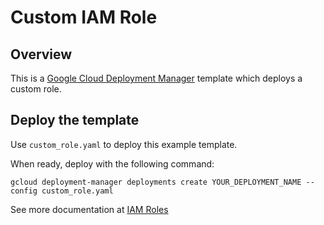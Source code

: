 # Custom IAM Role

## Overview

This is a [Google Cloud Deployment
Manager](https://cloud.google.com/deployment-manager/overview) template which
deploys a custom role.

## Deploy the template

Use `custom_role.yaml` to deploy this example template.

When ready, deploy with the following command:

    gcloud deployment-manager deployments create YOUR_DEPLOYMENT_NAME --config custom_role.yaml

See more documentation at [IAM Roles](https://cloud.google.com/iam/reference/rest/v1/projects.roles/create)